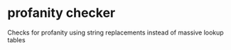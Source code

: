 # profanity checker
 Checks for profanity using string replacements instead of massive lookup tables
